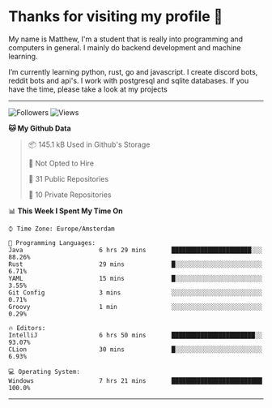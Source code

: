 # Thanks for visiting my profile 👋
My name is Matthew, I'm a student that is really into programming and computers in general. I mainly do backend development and machine learning.

I’m currently learning python, rust, go and javascript. I create discord bots, reddit bots and api's. I work with postgresql and sqlite databases. If you have the time, please take a look at my projects

---
![Followers](https://img.shields.io/github/followers/DankDumpster?style=social)
![Views](https://komarev.com/ghpvc/?username=DankDumpster&style=flat-square&color=green)
<!--START_SECTION:waka-->
**🐱 My Github Data** 

> 📦 145.1 kB Used in Github's Storage 
 > 
> 🚫 Not Opted to Hire
 > 
> 📜 31 Public Repositories
 > 
> 🔑 10 Private Repositories 

📊 **This Week I Spent My Time On** 

```text
⌚︎ Time Zone: Europe/Amsterdam

💬 Programming Languages: 
Java                     6 hrs 29 mins       ██████████████████████░░░   88.26% 
Rust                     29 mins             █░░░░░░░░░░░░░░░░░░░░░░░░   6.71% 
YAML                     15 mins             █░░░░░░░░░░░░░░░░░░░░░░░░   3.55% 
Git Config               3 mins              ░░░░░░░░░░░░░░░░░░░░░░░░░   0.71% 
Groovy                   1 min               ░░░░░░░░░░░░░░░░░░░░░░░░░   0.29%

🔥 Editors: 
IntelliJ                 6 hrs 50 mins       ███████████████████████░░   93.07% 
CLion                    30 mins             █░░░░░░░░░░░░░░░░░░░░░░░░   6.93%

💻 Operating System: 
Windows                  7 hrs 21 mins       █████████████████████████   100.0%

```


<!--END_SECTION:waka-->
-------
